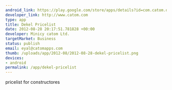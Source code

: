 ```yaml
--- 
android_link: https://play.google.com/store/apps/details?id=com.catom.dekel
developer_link: http://www.catom.com
type: app
title: Dekel Pricelist
date: 2012-08-28 20:17:51.781828 +00:00
developer: Minicy catom Ltd.
targetMarket: Business
status: publish
email: eyal@catomapps.com
thumb: /uploads/app/2012-08/2012-08-28-dekel-pricelist.png
devices: 
- android
permalink: /app/dekel-pricelist
---
```


pricelist for constructores
